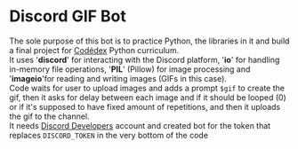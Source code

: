 # Discord GIF Bot

The sole purpose of this bot is to practice Python, the libraries in it and build a final project for [Codédex](https://codedex.io) Python curriculum.\
It uses '**discord**' for interacting with the Discord platform, '**io**' for handling in-memory file operations, '**PIL**' (Pillow) for image processing and '**imageio**'for reading and writing images (GIFs in this case).\
Code waits for user to upload images and adds a prompt `$gif` to create the gif, then it asks for delay between each image and if it should be looped (0) or if it's supposed to have fixed amount of repetitions, and then it uploads the gif to the channel.\
It needs [Discord Developers](https://discord.com/developers/) account and created bot for the token that replaces `DISCORD_TOKEN` in the very bottom of the code